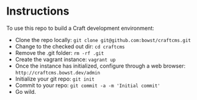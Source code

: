 # Instructions

To use this repo to build a Craft development environment:

* Clone the repo locally: ```git clone git@github.com:bowst/craftcms.git```
* Change to the checked out dir: ```cd craftcms```
* Remove the .git folder: ```rm -rf .git```
* Create the vagrant instance: ```vagrant up```
* Once the instance has initialized, configure through a web browser: ```http://craftcms.bowst.dev/admin```
* Initialize your git repo: ```git init```
* Commit to your repo: ```git commit -a -m 'Initial commit'```
* Go wild.

